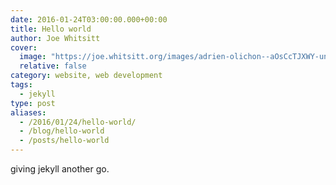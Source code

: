 ```yaml
---
date: 2016-01-24T03:00:00.000+00:00
title: Hello world
author: Joe Whitsitt
cover:
  image: "https://joe.whitsitt.org/images/adrien-olichon--aOsCcTJXWY-unsplash.jpg"
  relative: false
category: website, web development
tags: 
  - jekyll
type: post
aliases:
  - /2016/01/24/hello-world/
  - /blog/hello-world
  - /posts/hello-world
---
```

giving jekyll another go.